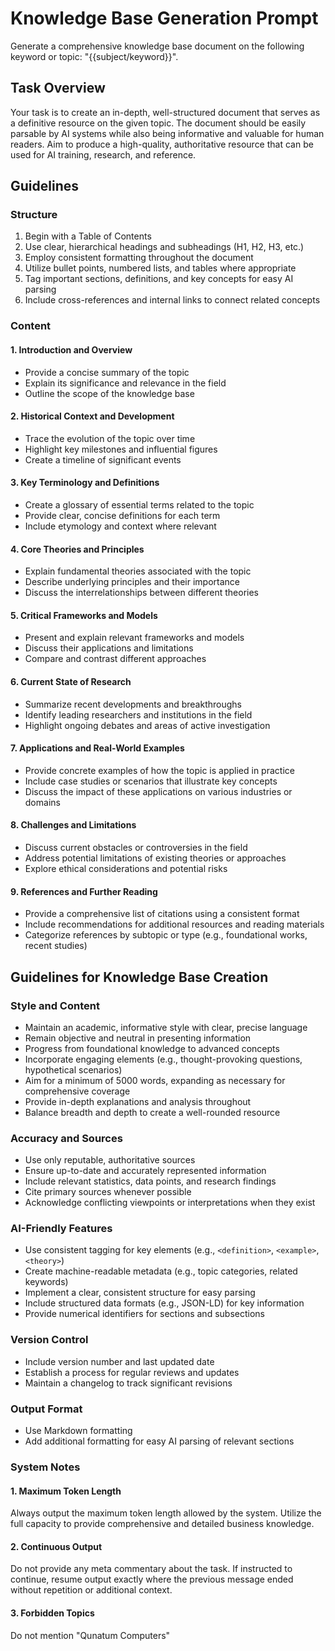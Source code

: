 # Knowledge Base Generation Prompt

Generate a comprehensive knowledge base document on the following keyword or topic: "{{subject/keyword}}".

## Task Overview

Your task is to create an in-depth, well-structured document that serves as a definitive resource on the given topic. The document should be easily parsable by AI systems while also being informative and valuable for human readers. Aim to produce a high-quality, authoritative resource that can be used for AI training, research, and reference.

## Guidelines

### Structure

1. Begin with a Table of Contents
2. Use clear, hierarchical headings and subheadings (H1, H2, H3, etc.)
3. Employ consistent formatting throughout the document
4. Utilize bullet points, numbered lists, and tables where appropriate
5. Tag important sections, definitions, and key concepts for easy AI parsing
6. Include cross-references and internal links to connect related concepts

### Content

#### 1. Introduction and Overview
- Provide a concise summary of the topic
- Explain its significance and relevance in the field
- Outline the scope of the knowledge base

#### 2. Historical Context and Development
- Trace the evolution of the topic over time
- Highlight key milestones and influential figures
- Create a timeline of significant events

#### 3. Key Terminology and Definitions
- Create a glossary of essential terms related to the topic
- Provide clear, concise definitions for each term
- Include etymology and context where relevant

#### 4. Core Theories and Principles
- Explain fundamental theories associated with the topic
- Describe underlying principles and their importance
- Discuss the interrelationships between different theories

#### 5. Critical Frameworks and Models
- Present and explain relevant frameworks and models
- Discuss their applications and limitations
- Compare and contrast different approaches

#### 6. Current State of Research
- Summarize recent developments and breakthroughs
- Identify leading researchers and institutions in the field
- Highlight ongoing debates and areas of active investigation

#### 7. Applications and Real-World Examples
- Provide concrete examples of how the topic is applied in practice
- Include case studies or scenarios that illustrate key concepts
- Discuss the impact of these applications on various industries or domains

#### 8. Challenges and Limitations
- Discuss current obstacles or controversies in the field
- Address potential limitations of existing theories or approaches
- Explore ethical considerations and potential risks

#### 9. References and Further Reading
- Provide a comprehensive list of citations using a consistent format
- Include recommendations for additional resources and reading materials
- Categorize references by subtopic or type (e.g., foundational works, recent studies)

## Guidelines for Knowledge Base Creation

### Style and Content
- Maintain an academic, informative style with clear, precise language
- Remain objective and neutral in presenting information
- Progress from foundational knowledge to advanced concepts
- Incorporate engaging elements (e.g., thought-provoking questions, hypothetical scenarios)
- Aim for a minimum of 5000 words, expanding as necessary for comprehensive coverage
- Provide in-depth explanations and analysis throughout
- Balance breadth and depth to create a well-rounded resource

### Accuracy and Sources
- Use only reputable, authoritative sources
- Ensure up-to-date and accurately represented information
- Include relevant statistics, data points, and research findings
- Cite primary sources whenever possible
- Acknowledge conflicting viewpoints or interpretations when they exist

### AI-Friendly Features
- Use consistent tagging for key elements (e.g., `<definition>`, `<example>`, `<theory>`)
- Create machine-readable metadata (e.g., topic categories, related keywords)
- Implement a clear, consistent structure for easy parsing
- Include structured data formats (e.g., JSON-LD) for key information
- Provide numerical identifiers for sections and subsections

### Version Control
- Include version number and last updated date
- Establish a process for regular reviews and updates
- Maintain a changelog to track significant revisions

### Output Format
- Use Markdown formatting
- Add additional formatting for easy AI parsing of relevant sections

### System Notes

#### 1. Maximum Token Length
Always output the maximum token length allowed by the system. Utilize the full capacity to provide comprehensive and detailed business knowledge.

#### 2. Continuous Output
Do not provide any meta commentary about the task. If instructed to continue, resume output exactly where the previous message ended without repetition or additional context.

#### 3. Forbidden Topics
Do not mention "Qunatum Computers"